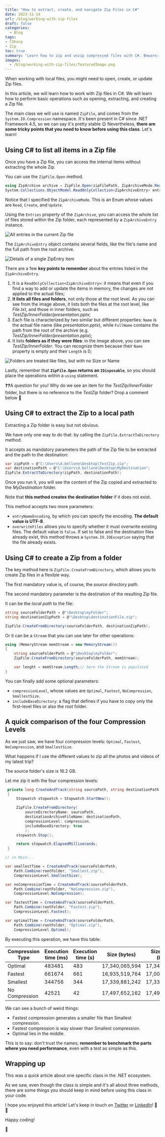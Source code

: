 ```yaml
---
title: "How to extract, create, and navigate Zip Files in C#"
date: 2023-11-14
url: /blog/working-with-zip-files
draft: false
categories:
  - Blog
tags:
- CSharp
- Zip
toc: true
summary: "Learn how to zip and unzip compressed files with C#. Beware: it's not as obvious as it might seem!"
images:
  - /blog/working-with-zip-files/featuredImage.png
---
```


When working with local files, you might need to open, create, or update Zip files.

In this article, we will learn how to work with Zip files in C#. We will learn how to perform basic operations such as opening, extracting, and creating a Zip file.

The main class we will use is named `ZipFile`, and comes from the `System.IO.Compression` namespace. It's been present in C# since .NET Framework 4.5, so we can say it's pretty stable 😉 Nevertheless, **there are some tricky points that you need to know before using this class**. Let's learn!

## Using C# to list all items in a Zip file

Once you have a Zip file, you can access the internal items without extracting the whole Zip.

You can use the `ZipFile.Open` method.

```cs
using ZipArchive archive = ZipFile.Open(zipFilePath, ZipArchiveMode.Read);
System.Collections.ObjectModel.ReadOnlyCollection<ZipArchiveEntry> entries = archive.Entries;
```

Notice that I specified the `ZipArchiveMode`. This is an Enum whose values are `Read`, `Create`, and `Update`.

Using the `Entries` property of the `ZipArchive`, you can access the whole list of files stored within the Zip folder, each represented by a `ZipArchiveEntry` instance.

![All entries in the current Zip file](./zip-entries-list.png)

The `ZipArchiveEntry` object contains several fields, like the file's name and the full path from the root archive.

![Details of a single ZipEntry item](./zip-entry-example.png)

There are a few **key points to remember** about the entries listed in the `ZipArchiveEntry`.

1. It is a `ReadOnlyCollection<ZipArchiveEntry>`: it means that even if you find a way to add or update the items in memory, the changes are not applied to the actual files;
2. **It lists all files and folders**, not only those at the root level. As you can see from the image above, it lists both the files at the root level, like _File.txt_, and those in inner folders, such as _TestZip/InnerFolder/presentation.pptx_;
3. Each file is characterized by two similar but different properties: `Name` is the actual file name (like _presentation.pptx_), while `FullName` contains the path from the root of the archive (e.g. _TestZip/InnerFolder/presentation.pptx_);
4. It lists **folders as if they were files**: in the image above, you can see _TestZip/InnerFolder_. You can recognize them because their `Name` property is empty and their `Length` is 0;

![Folders are treated like files, but with no Size or Name](./folder-details.png)

Lastly, remember that **`ZipFile.Open` returns an `IDisposable`**, so you should place the operations within a `using` statement.

❓❓A question for you! Why do we see an item for the _TestZip/InnerFolder_ folder, but there is no reference to the _TestZip_ folder? Drop a comment below 📩

## Using C# to extract the Zip to a local path

Extracting a Zip folder is easy but not obvious.

We have only one way to do that: by calling the `ZipFile.ExtractToDirectory` method.

It accepts as mandatory parameters the path of the Zip file to be extracted and the path to the destination:

```cs
var zipPath = @"C:\Users\d.bellone\Desktop\TestZip.zip";
var destinationPath = @"C:\Users\d.bellone\Desktop\MyDestination";
ZipFile.ExtractToDirectory(zipPath, destinationPath);
```

Once you run it, you will see the content of the Zip copied and extracted to the _MyDestination_ folder.

Note that **this method creates the destination folder** if it does not exist.

This method accepts two more parameters:

- `entryNameEncoding`, by which you can specify the encoding. **The default value is UTF-8**.
- `overwriteFiles` allows you to specify whether it must overwrite existing files. The default value is `false`. If set to false and the destination files already exist, this method throws a `System.IO.IOException` saying that the file already exists.

## Using C# to create a Zip from a folder

The key method here is `ZipFile.CreateFromDirectory`, which allows you to create Zip files in a flexible way.

The first mandatory value is, of course, the _source directory path_.

The second mandatory parameter is the destination of the resulting Zip file.

It can be the _local path_ to the file:

```cs
string sourceFolderPath = @"\Desktop\myFolder";
string destinationZipPath = @"\Desktop\destinationFile.zip";

ZipFile.CreateFromDirectory(sourceFolderPath, destinationZipPath);
```

Or it can be a `Stream` that you can use later for other operations:

```cs
using (MemoryStream memStream = new MemoryStream())
{
    string sourceFolderPath = @"\Desktop\myFolder";
    ZipFile.CreateFromDirectory(sourceFolderPath, memStream);

    var lenght = memStream.Length;// here the Stream is populated
}
```

You can finally add some optional parameters:

- `compressionLevel`, whose values are `Optimal`, `Fastest`, `NoCompression`, `SmallestSize`.
- `includeBaseDirectory`: a flag that defines if you have to copy only the first-level files or also the root folder.

## A quick comparison of the four Compression Levels

As we just saw, we have four compression levels: `Optimal`, `Fastest`, `NoCompression`, and `SmallestSize`.

What happens if I use the different values to zip all the photos and videos of my latest trip?

The source folder's size is 16.2 GB.

Let me zip it with the four compression levels:

```cs
 private long CreateAndTrack(string sourcePath, string destinationPath, CompressionLevel compression)
 {
     Stopwatch stopwatch = Stopwatch.StartNew();

     ZipFile.CreateFromDirectory(
         sourceDirectoryName: sourcePath,
         destinationArchiveFileName: destinationPath,
         compressionLevel: compression,
         includeBaseDirectory: true
         );
     stopwatch.Stop();

     return stopwatch.ElapsedMilliseconds;
 }

// in Main...

var smallestTime = CreateAndTrack(sourceFolderPath,
    Path.Combine(rootFolder, "Smallest.zip"),
    CompressionLevel.SmallestSize);

var noCompressionTime = CreateAndTrack(sourceFolderPath,
    Path.Combine(rootFolder, "NoCompression.zip"),
    CompressionLevel.NoCompression);

var fastestTime = CreateAndTrack(sourceFolderPath,
    Path.Combine(rootFolder, "Fastest.zip"),
    CompressionLevel.Fastest);

var optimalTime = CreateAndTrack(sourceFolderPath,
    Path.Combine(rootFolder, "Optimal.zip"),
    CompressionLevel.Optimal);


```

By executing this operation, we have this table:

| Compression Type | Execution time (ms) | Execution time (s) | Size (bytes)   | Size on disk (bytes) |
| ---------------- | ------------------- | ------------------ | -------------- | -------------------- |
| Optimal          | 483481              | 483                | 17,340,065,594 | 17,340,067,840       |
| Fastest          | 661674              | 661                | 16,935,519,764 | 17,004,888,064       |
| Smallest         | 344756              | 344                | 17,339,881,242 | 17,339,883,520       |
| No Compression   | 42521               | 42                 | 17,497,652,162 | 17,497,653,248       |

We can see a bunch of weird things:

- Fastest compression generates a smaller file than Smallest compression.
- Fastest compression is way slower than Smallest compression.
- Optimal lies in the middle.

This is to say: don't trust the names; **remember to benchmark the parts where you need performance**, even with a test as simple as this.

## Wrapping up

This was a quick article about one specific class in the .NET ecosystem.

As we saw, even though the class is simple and it's all about three methods, there are some things you should keep in mind before using this class in your code.

I hope you enjoyed this article! Let's keep in touch on [Twitter](https://twitter.com/BelloneDavide) or [LinkedIn](https://www.linkedin.com/in/BelloneDavide/)! 🤜🤛

Happy coding!

🐧

